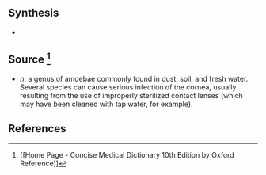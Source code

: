 ## Synthesis
- 
## Source [^1]
- $n$. a genus of amoebae commonly found in dust, soil, and fresh water. Several species can cause serious infection of the cornea, usually resulting from the use of improperly sterilized contact lenses (which may have been cleaned with tap water, for example).
## References

[^1]: [[Home Page - Concise Medical Dictionary 10th Edition by Oxford Reference]]
